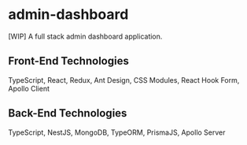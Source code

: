 # admin-dashboard
[WIP] A full stack admin dashboard application.

## Front-End Technologies
TypeScript, React, Redux, Ant Design, CSS Modules, React Hook Form, Apollo Client

## Back-End Technologies
TypeScript, NestJS, MongoDB, TypeORM, PrismaJS, Apollo Server

